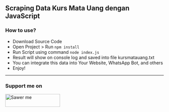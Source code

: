 ## Scraping Data Kurs Mata Uang dengan JavaScript

### How to use?   

- Download Source Code
- Open Project > Run `npm install`
- Run Script using command `node index.js`
- Result will show on console log and saved into file kursmatauang.txt
- You can integrate this data into Your Website, WhatsApp Bot, and others
- Enjoy!

---

### Support me on
<a href="https://saweria.co/arifsiddikm" target="_blank"><img src="https://user-images.githubusercontent.com/26188697/180601310-e82c63e4-412b-4c36-b7b5-7ba713c80380.png" alt="Sawer me" height="41" width="174"></a>